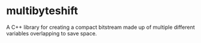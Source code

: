 multibyteshift
==============

A C++ library for creating a compact bitstream made up of multiple different variables overlapping to save space.